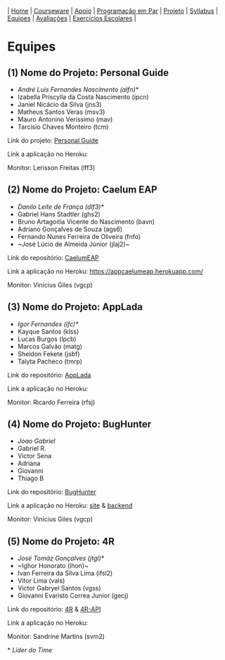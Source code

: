 | [Home](https://github.com/vinicius3w/if977) | [Courseware](/pages/courseware.md) | [Apoio](/pages/apoio.md) | [Programação em Par](/pages/pairprogramming.md) | [Projeto](/pages/projeto.md) | [Syllabus](/pages/syllabus.md) | [Equipes](/pages/equipes.md) | [Avaliações](/pages/avaliacoes.md) | [Exercícios Escolares](/pages/exerciciosescolares.md) |

# Equipes

## (1) Nome do Projeto: Personal Guide

* _André Luis Fernandes Nascimento (alfn)*_
* Izabella Priscylla da Costa Nascimento (ipcn)
* Janiel Nicácio da Silva (jns3)
* Matheus Santos Veras (msv3)
* Mauro Antonino Veríssimo (mav)
* Tarcísio Chaves Monteiro (tcm)

Link do projeto: [Personal Guide](https://github.com/tarmont/personal-guide)

Link a aplicação no Heroku: 

Monitor: Lerisson Freitas (lff3)

## (2) Nome do Projeto: Caelum EAP

* _Danilo Leite de França (dlf3)*_
* Gabriel Hans Stadtler (ghs2)
* Bruno Artagoitia Vicente do Nascimento (bavn)
* Adriano Gonçalves de Souza (ags6)
* Fernando Nunes Ferreira de Oliveira (fnfo)
* ~José Lúcio de Almeida Júnior (jlaj2)~

Link do repositório: [CaelumEAP](https://github.com/DaniloFranca01/CaelumEAP)

Link a aplicação no Heroku: https://appcaelumeap.herokuapp.com/

Monitor: Vinícius Giles (vgcp)

## (3) Nome do Projeto: AppLada

* _Igor Fernandes (ifc)*_
* Kayque Santos (klss)
* Lucas Burgos (lpcb)
* Marcos Galvão (matg)
* Sheldon Fekete (jsbf)
* Talyta Pacheco (tmrp)

Link do repositório: [AppLada](https://github.com/Igorxp5/AppLada)

Link a aplicação no Heroku:

Monitor: Ricardo Ferreira (rfsj)

## (4) Nome do Projeto: BugHunter

* _Joao Gabriel_
* Gabriel R.
* Victor Sena
* Adriana
* Giovanni
* Thiago B

Link do repositório: [BugHunter](https://github.com/vsla/BugHunter)

Link a aplicação no Heroku: [site](https://bughunter-front.herokuapp.com/) & [backend](https://github.com/brailog/backend-bxh)

Monitor: Vinícius Giles (vgcp)

## (5) Nome do Projeto: 4R

* _José Tomáz Gonçalves (jtgl)*_
* ~Ighor Honorato (ihon)~
* Ivan Ferreira da Silva Lima (ifsl2)
* Vitor Lima (vals)
* Victor Gabryel Santos (vgss)
* Giovanni Evaristo Correa Junior (gecj)

Link do repositório: [4R](https://github.com/jtomaz99/ES-Project) & [4R-API](https://fourr-api.herokuapp.com/)

Link a aplicação no Heroku:

Monitor: Sandrine Martins (svm2)

\* _Líder do Time_
